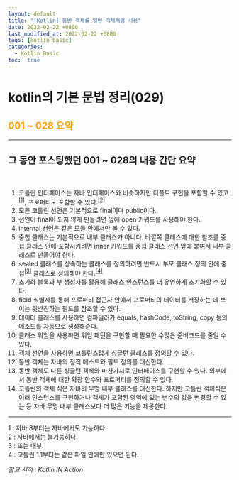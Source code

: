 ```yaml
---
layout: default
title: "[Kotlin] 동반 객체를 일반 객체처럼 사용"
date: 2022-02-22 +0800
last_modified_at: 2022-02-22 +0800
tags: [kotlin basic]
categories:
  - Kotlin Basic
toc:  true
---
```


# kotlin의 기본 문법 정리(029) 

## <span style="color:orange">001 ~ 028 요약</span>  
---

<h2>그 동안 포스팅했던 001 ~ 028의 내용 간단 요약</h2><br>

1. 코틀린 인터페이스는 자바 인터페이스와 비슷하지만 디폴트 구현을 포함할 수 있고<sup>[[1]](#footnote_1)</sup>, 프로퍼티도 포함할 수 있다.<sup>[[2]](#footnote_2)</sup>
2. 모든 코틀린 선언은 기본적으로 final이며 public이다.
3. 선언이 final이 되지 않게 만들려면 앞에 open 키워드를 사용해야 한다.
4. internal 선언은 같은 모듈 안에서만 볼 수 있다.
5. 중첩 클래스는 기본적으로 내부 클래스가 아니다. 바깥쪽 클래스에 대한 참조를 중첩 클래스 안에 포함시키려면 inner 키워드를 중첩 클래스 선언 앞에 붙여서 내부 클래스로 만들어야 한다.
6. sealed 클래스를 상속하는 클래스를 정의하려면 반드시 부모 클래스 정의 안에 중첩<sup>[[3]](#footnote_3)</sup> 클래스로 정의해야 한다.<sup>[[4]](#footnote_4)</sup>
7. 초기화 블록과 부 생성자를 활용해 클래스 인스턴스를 더 유연하게 초기화할 수 있다.
8. field 식별자를 통해 프로퍼티 접근자 안에서 프로퍼티의 데이터를 저장하는 데 쓰이는 뒷받침하는 필드를 참조할 수 있다.
9. 데이터 클래스를 사용하면 컴파일러가 equals, hashCode, toString, copy 등의 메소드를 자동으로 생성해준다.
10. 클래스 위임을 사용하면 위임 패턴을 구현할 때 필요한 수많은 준비코드를 줄일 수 있다.
11. 객체 선언을 사용하면 코틀린스럽게 싱글턴 클래스를 정의할 수 있다.
12. 동반 객체는 자바의 정적 메소드와 필드 정의를 대신한다.
13. 동반 객체도 다른 싱글턴 객체와 마찬가지로 인터페이스를 구현할 수 있다. 외부에서 동반 객체에 대한 확장 함수와 프로퍼티를 정의할 수 있다.
14. 코틀린의 객체 식은 자바의 무명 내부 클래스를 대신한다. 하지만 코틀린 객체식은 여러 인스턴스를 구현하거나 객체가 포함된 영역에 있는 변수의 값을 변경할 수 있는 등 자바 무명 내부 클래스보다 더 많은 기능을 제공한다.

---

<a name="footnote_1">1</a> : 자바 8부터는 자바에서도 가능하다.<br>
<a name="footnote_2">2</a> : 자바에서는 불가능하다.<br>
<a name="footnote_3">3</a> : 또는 내부.<br>
<a name="footnote_4">4</a> : 코틀린 1.1부터는 같은 파일 안에만 있으면 된다.<br>

*참고 서적 : Kotlin IN Action*